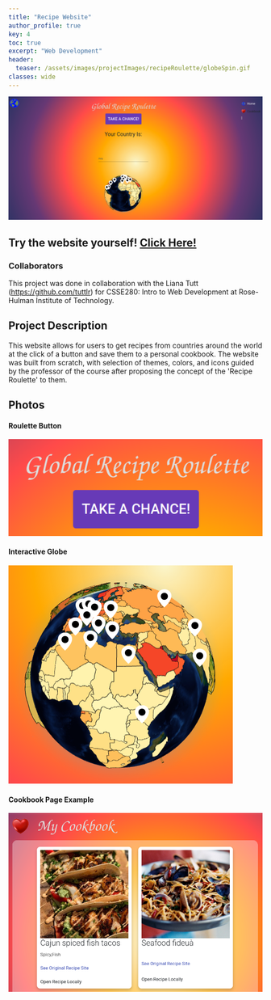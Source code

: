 ```yaml
---
title: "Recipe Website"
author_profile: true
key: 4
toc: true
excerpt: "Web Development"
header:
  teaser: /assets/images/projectImages/recipeRoulette/globeSpin.gif
classes: wide
---
```


![Website Homepage](/assets/images/projectImages/recipeRoulette/grrHomepage.png)

## Try the website yourself! <a href="https://global-recipe-roulette.web.app/home.html" target="_blank">Click Here!</a>

### Collaborators

This project was done in collaboration with the Liana Tutt (<https://github.com/tuttlr>) for CSSE280: Intro to Web Development at Rose-Hulman Institute of Technology.

## Project Description
This website allows for users to get recipes from countries around the world at the click of a button and save them to a personal cookbook. The website was built from scratch, with selection of themes, colors, and icons guided by the professor of the course after proposing the concept of the 'Recipe Roulette' to them.

## Photos
#### Roulette Button
![Welcome Image](</assets/images/projectImages/recipeRoulette/welcomeImage.png>)

#### Interactive Globe
![3D Globe](/assets/images/projectImages/recipeRoulette/globeImage.png)

#### Cookbook Page Example
![Cookbook Example](/assets/images/projectImages/recipeRoulette/cookbookExample.png)
